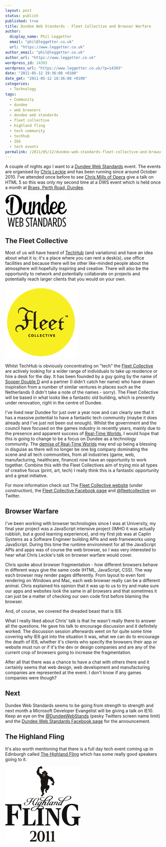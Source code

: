 ```yaml
---
layout: post
status: publish
published: true
title: Dundee Web Standards - Fleet Collective and Browser Warfare
author:
  display_name: Phil Leggetter
  email: "phil@leggetter.co.uk"
  url: "https://www.leggetter.co.uk"
author_email: "phil@leggetter.co.uk"
author_url: "https://www.leggetter.co.uk"
wordpress_id: 14393
wordpress_url: "https://www.leggetter.co.uk/?p=14393"
date: "2011-05-12 19:36:08 +0100"
date_gmt: "2011-05-12 18:36:08 +0100"
categories:
  - Technology
tags:
  - Community
  - dundee
  - web browsers
  - dundee web standards
  - fleet collective
  - highland fling
  - tech community
  - techhub
  - IE6
  - tech events
permalink: /2011/05/12/dundee-web-standards-fleet-collective-and-browser-warfare.html
---
```


<p>A couple of nights ago I want to a <a href="http://www.dundeewebstandards.com/">Dundee Web Standards</a> event. The events are organised by <a href="http://twitter.com/#%21/leckie">Chris Leckie</a> and has been running since around October 2010. I've attended once before to see <a href="http://dev.opera.com/author/974138">Chris Mills of Opera</a> give a talk on HTML 5 so this was only my second time at a DWS event which is held once a month at <a href="http://maps.google.co.uk/maps/place?ie=UTF8&amp;q=braes+dundee&amp;fb=1&amp;gl=uk&amp;hq=braes&amp;hnear=Dundee,+Dundee+City&amp;cid=16707175756212399315&amp;z=14">Braes, Perth Road, Dundee</a>.</p>

<div><a href="http://dundeewebstandards.com/"><img class="aligncenter" style="max-width: 800px;" src="/wp-content/uploads/2011/05/dundeewebstandards.png" alt="" width="200" height="104" /></a></div>

<h2>The Fleet Collective</h2>
<p>Most of us will have heard of <a href="http://www.techhub.com/">TechHub</a> (and variations) and have an idea about what it is; it's a place where you can rent a desk(s), use office facilities and because there will be other like-minded people about the atmosphere will hopefully inspiring and creative. There will also be the opportunity to network and potentially collaborate on projects and potentially reach larger clients that you would on your own.</p>
<div><a href="http://www.fleetcollective.com/"><img class="aligncenter" style="max-width: 800px;" src="/wp-content/uploads/2011/05/fleetcollective.png" alt="" width="234" height="232" /></a></div>
<p>Whilst TechHub is obviously concentrating on "tech" the <a href="http://twitter.com/#%21/fleetcollective">Fleet Collective</a> are actively looking for a wider range of individuals to take up residence or hire a desk for the day. It has been founded by a guy going by the name of <a href="http://www.facebook.com/sooperdd?sk=info">Sooper Double D</a> and a partner (I didn't catch her name) who have drawn inspiration from a number of similar ventures in places such as the Netherlands (I didn't take a note of the names - sorry). The Fleet Collective will be based in what looks like a fantastic old building, which is presently under renovation, right in the centre of Dundee.</p>
<p>I've lived near Dundee for just over a year now and can clearly see that it has a massive potential to have a fantastic tech community (maybe it does already and I've just not been out enough). Whilst the government and the council have focused on the games industry in recently years, mainly due to the presence and apparent success of <a href="http://en.wikipedia.org/wiki/Realtime_Worlds">Real-Time Worlds</a>, I would hope that this is going to change to be a focus on Dundee as a technology community. The <a href="http://www.bbc.co.uk/news/uk-scotland-tayside-central-11003456">demise of Real-Time Worlds</a> may end up being a blessing in disguise as there will no longer be one big company dominating the scene and all tech communities, from all industries (game, web, manufacturing, healthcare, finance) now have an opportunity to work together. Combine this with the Fleet Collectives aim of trying mix all types of creative focus (print, art, tech) I really think this is a fantastic opportunity and a great initiative.</p>
<p>For more information check out The <a href="http://www.fleetcollective.com/">Fleet Collective website</a> (under construction), the <a href="http://www.facebook.com/fleetcollective">Fleet Collective Facebook page</a> and <a href="http://twitter.com/#%21/fleetcollective">@fleetcollective</a> on Twitter.</p>
<h2>Browser Warfare</h2>
<p>I've been working with browser technologies since I was at University, my final year project was a JavaScript intensive project (IMHO it was actually rubbish, but a good learning experience), and my first job was at Caplin Systems as a Software Engineer building APIs and web frameworks using JavaScript. During this time the runtime environment for all the JavaScript APIs and apps was of course the web browser, so I was very interested to hear what Chris Leckie's talk on browser warfare would cover.</p>
<p>Chris spoke about browser fragmentation - how different browsers behave in different ways give the same code (HTML, JavaScript, CSS). The way each browser may render pages differently. From layout to even font rendering on Windows and Mac, each web browser really can be a different animal. Chris explained his opinion that it was up to us to try and make sure our apps and websites look the same in all browsers and that sometimes it can just be a matter of checking our own code first before blaming the browser.</p>
<p>And, of course, we covered the dreaded beast that is IE6.</p>
<p>What I really liked about Chris' talk is that he wasn't really there to answer all the questions. He gave his talk to encourage discussion and it definitely worked. The discussion session afterwards went on for quite some time covering why IE6 got into the situation it was, what we can do to encourage the death of IE6, whether it's clients who specify the browsers their app or website must run or if it's the dev or design companies and are any of the current crop of browsers going to increase the fragmentation.</p>
<p>After all that there was a chance to have a chat with others there and it certainly seems that web design, web development and manufacturing companies are represented at the event. I don't know if any games companies were though?</p>
<h2>Next</h2>
<p>Dundee Web Standards seems to be going from strength to strength and next month a Microsoft Developer Evangelist will be giving a talk on IE10. Keep an eye on the <a href="http://twitter.com/#%21/dundeewebstands">@DundeeWebStands</a> (pesky Twitters screen name limit) and the <a href="http://www.facebook.com/dundeewebstandards">Dundee Web Standards Facebook page</a> for the announcement.</p>
<h2>The Highland Fling</h2>
<p>It's also worth mentioning that there is a full day tech event coming up in Edinburgh called <a href="http://thehighlandfling.com/">The Highland Fling</a> which has some really good speakers going to it.</p>
<div><a href="http://thehighlandfling.com/"><img class="aligncenter" style="max-width: 800px;" src="/wp-content/uploads/2011/05/thehighlandfling.png" alt="" width="244" height="243" /></a></div>
